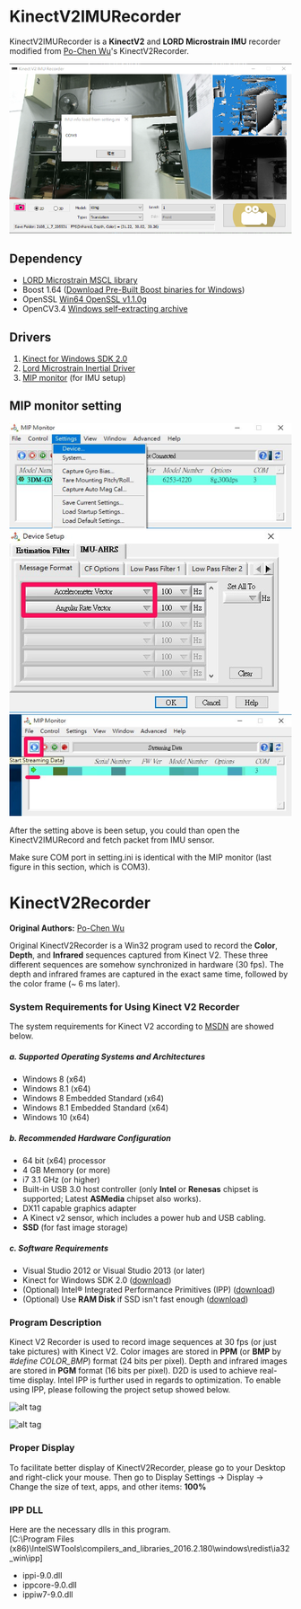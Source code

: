 # KinectV2IMURecorder

KinectV2IMURecorder is a **KinectV2** and **LORD Microstrain IMU** recorder modified from  [Po-Chen Wu](https://github.com/Po-Chen)'s KinectV2Recorder.

![](./figs/screenshot.png)

## Dependency
  - [LORD Microstrain MSCL library](https://github.com/LORD-MicroStrain/MSCL)
  - Boost 1.64 ([Download Pre-Built Boost binaries for Windows](https://sourceforge.net/projects/boost/files/boost-binaries/1.64.0/))
  - OpenSSL [Win64 OpenSSL v1.1.0g](https://slproweb.com/download/Win64OpenSSL-1_1_0g.exe)
  - OpenCV3.4 [Windows self-extracting archive](https://sourceforge.net/projects/opencvlibrary/files/opencv-win/3.4.0/opencv-3.4.0-vc14_vc15.exe/download)

## Drivers
1. [Kinect for Windows SDK 2.0](https://www.microsoft.com/en-us/download/details.aspx?id=44561)
2. [Lord Microstrain Inertial Driver](http://www.microstrain.com/sites/default/files/lord_inertial_drivers_v4.1.0.msi)
3. [MIP monitor](https://s3.amazonaws.com/download.microstrain.com/MIP/MIP_Monitor_3.5.0.71_Installer.zip) (for IMU setup)

## MIP monitor setting
![](./figs/MIP1.jpg)
![](./figs/MIP2.jpg)
![](./figs/MIP3.jpg)

After the setting above is been setup, you could than open the KinectV2IMURecord and fetch packet from IMU sensor.  

Make sure COM port in  setting.ini is identical with the MIP monitor (last figure in this section, which is COM3).



# KinectV2Recorder

**Original Authors:** [Po-Chen Wu](https://github.com/Po-Chen)

Original KinectV2Recorder is a Win32 program used to record the **Color**, **Depth**, and **Infrared** sequences captured from Kinect V2. These three different sequences are somehow synchronized in hardware (30 fps). The depth and infrared frames are captured in the exact same time, followed by the color frame (~ 6 ms later).



### System Requirements for Using Kinect V2 Recorder

The system requirements for Kinect V2 according to [MSDN](https://msdn.microsoft.com/en-us/library/dn782036.aspx) are showed below.

##### a. Supported Operating Systems and Architectures
* Windows 8 (x64)
* Windows 8.1 (x64)
* Windows 8 Embedded Standard (x64)
* Windows 8.1 Embedded Standard (x64)
* Windows 10 (x64)

##### b. Recommended Hardware Configuration
* 64 bit (x64) processor
* 4 GB Memory (or more)
* i7 3.1 GHz (or higher)
* Built-in USB 3.0 host controller (only **Intel** or **Renesas** chipset is supported; Latest **ASMedia** chipset also works).
* DX11 capable graphics adapter
* A Kinect v2 sensor, which includes a power hub and USB cabling.
* **SSD** (for fast image storage)

##### c. Software Requirements
* Visual Studio 2012 or Visual Studio 2013 (or later)
* Kinect for Windows SDK 2.0 ([download](https://www.microsoft.com/en-us/download/details.aspx?id=44561))
* (Optional) Intel® Integrated Performance Primitives (IPP) ([download](https://software.intel.com/en-us/articles/free_ipp)) 
* (Optional) Use **RAM Disk** if SSD isn't fast enough ([download](https://www.softperfect.com/products/ramdisk/))

### Program Description
Kinect V2 Recorder is used to record image sequences at 30 fps (or just take pictures) with Kinect V2. Color images are stored in **PPM** (or **BMP** by *#define COLOR_BMP*) format (24 bits per pixel). Depth and infrared images are stored in **PGM** format (16 bits per pixel). D2D is used to achieve real-time display. Intel IPP is further used in regards to optimization. To enable using IPP, please following the project setup showed below.

![alt tag](https://raw.githubusercontent.com/Po-Chen/KinectV2Recorder/master/image/UseIntelIPP.png)

![alt tag](https://raw.githubusercontent.com/Po-Chen/KinectV2Recorder/master/image/Preprocessor.png)

### Proper Display
To facilitate better display of KinectV2Recorder, please go to your Desktop and right-click your mouse. Then go to Display Settings → Display → Change the size of text, apps, and other items: **100%**

### IPP DLL
Here are the necessary dlls in this program.  
[C:\Program Files (x86)\IntelSWTools\compilers_and_libraries_2016.2.180\windows\redist\ia32_win\ipp]
 -  ippi-9.0.dll
 -  ippcore-9.0.dll
 -  ippiw7-9.0.dll
